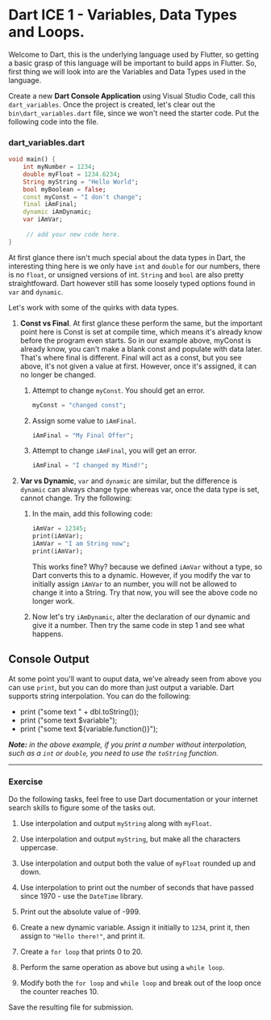 # Dart ICE 1 - Variables, Data Types and Loops.

Welcome to Dart, this is the underlying language used by Flutter, so getting a basic grasp of this language will be important to build apps in Flutter. So, first thing we will look into are the Variables and Data Types used in the language.

Create a new __Dart Console Application__ using Visual Studio Code, call this `dart_variables`. Once the project is created, let's clear out the `bin\dart_variables.dart` file, since we won't need the starter code. Put the following code into the file.

### dart_variables.dart
```dart
void main() {
    int myNumber = 1234;
    double myFloat = 1234.6234;
    String myString = "Hello World";
    bool myBoolean = false;
    const myConst = "I don't change";
    final iAmFinal;
    dynamic iAmDynamic;
    var iAmVar;
    
     // add your new code here.
}
```

At first glance there isn't much special about the data types in Dart, the interesting thing here is we only have `int` and `double` for our numbers, there is no `float`, or unsigned versions of int. `String` and `bool` are also pretty straightfoward. Dart however still has some loosely typed options found in `var` and `dynamic`.

Let's work with some of the quirks with data types.

1. __Const vs Final__. At first glance these perform the same, but the important point here is Const is set at compile time, which means it's already know before the program even starts. So in our example above, myConst is already know, you can't make a blank const and populate with data later. That's where final is different. Final will act as a const, but you see above, it's not given a value at first. However, once it's assigned, it can no longer be changed.

    1. Attempt to change `myConst`. You should get an error.
        ```dart
        myConst = "changed const";
        ```
    1. Assign some value to `iAmFinal`. 
        ```dart
        iAmFinal = "My Final Offer";
        ```
    1. Attempt to change `iAmFinal`, you will get an error.
        ```dart
        iAmFinal = "I changed my Mind!";
        ```
1. __Var vs Dynamic__, `var` and `dynamic` are similar, but the difference is `dynamic` can always change type whereas var, once the data type is set, cannot change. Try the following:

    1. In the main, add this following code:
        ```dart
        iAmVar = 12345;
        print(iAmVar);
        iAmVar = "I am String now";
        print(iAmVar);
        ```
        This works fine? Why? because we defined `iAmVar` without a type, so Dart converts this to a dynamic. However, if you modify the var to initially assign `iAmVar` to an number, you will not be allowed to change it into a String. Try that now, you will see the above code no longer work.

    1. Now let's try `iAmDynamic`, alter the declaration of our dynamic and give it a number. Then try the same code in step 1 and see what happens.

## Console Output ##
At some point you'll want to ouput data, we've already seen from above you can use `print`, but you can do more than just output a variable. Dart supports string interpolation. You can do the following:
    
* print ("some text " + dbl.toString());
* print ("some text $variable");
* print ("some text ${variable.function()}");

*__Note:__ in the above example, if you print a number without interpolation, such as a `int` or `double`, you need to use the `toString` function.*

---

### Exercise ###
Do the following tasks, feel free to use Dart documentation or your internet search skills to figure some of the tasks out.

1. Use interpolation and output `myString` along with `myFloat`.


1. Use interpolation and output `myString`, but make all the characters uppercase.


1. Use interpolation and output both the value of `myFloat` rounded up and down.


1. Use interpolation to print out the number of seconds that have passed since 1970 - use the `DateTime` library.


1. Print out the absolute value of -999.


1. Create a new dynamic variable. Assign it initially to `1234`, print it, then assign to `"Hello there!"`, and print it.

1. Create a `for loop` that prints 0 to 20.
    
1. Perform the same operation as above but using a `while loop`.
    
1. Modify both the `for loop` and `while loop` and break out of the loop once the counter reaches 10.
    
Save the resulting file for submission.